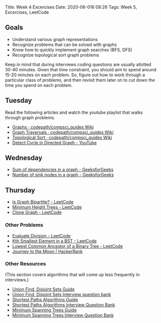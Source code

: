 Title: Week 4 Excercises
Date: 2020-06-016 08:26
Tags: Week 5, Excercises, LeetCode

## Goals

- Understand various graph representations
- Recognize problems that can be solved with graphs
- Know how to quickly implement graph searches (BFS, DFS)
- Recognize topological sort graph problems

Keep in mind that during interviews coding questions are usually allotted 30-40 minutes. Given that time constraint, you should aim to spend around 15-20 minutes on each problem. So, figure out how to work through a particular class of problems, and then revisit them later on to cut down the time you spend on each problem.

## Tuesday
Read the following articles and watch the youtube playlist that walks through graph problems.
* [Graphs · codepath/compsci_guides Wiki](https://github.com/codepath/compsci_guides/wiki/Graphs)
* [Graph Traversals · codepath/compsci_guides Wiki](https://github.com/codepath/compsci_guides/wiki/Graph-Traversals)
* [Topological Sort · codepath/compsci_guides Wiki](https://github.com/codepath/compsci_guides/wiki/Topological-Sort)
* [Detect Cycle in Directed Graph - YouTube](https://www.youtube.com/playlist?list=PL7zKQzeqjecKpXlM9hd_jA-9PZ6EZGzd0)

## Wednesday
* [Sum of dependencies in a graph - GeeksforGeeks](https://www.geeksforgeeks.org/sum-dependencies-graph/)
* [Number of sink nodes in a graph - GeeksforGeeks](https://www.geeksforgeeks.org/number-sink-nodes-graph/)

## Thursday
* [Is Graph Bipartite? - LeetCode](https://leetcode.com/problems/is-graph-bipartite/description/)
* [Minimum Height Trees - LeetCode](https://leetcode.com/problems/minimum-height-trees/description/)
* [Clone Graph - LeetCode](https://leetcode.com/problems/clone-graph/description/)

### Other Problems

* [Evaluate Division - LeetCode](https://leetcode.com/problems/evaluate-division/description/)
* [Kth Smallest Element in a BST - LeetCode](https://leetcode.com/problems/kth-smallest-element-in-a-bst/description/)
* [Lowest Common Ancestor of a Binary Tree - LeetCode](https://leetcode.com/problems/lowest-common-ancestor-of-a-binary-tree/description/)
* [Journey to the Moon | HackerRank](https://www.hackerrank.com/challenges/journey-to-the-moon/problem)

### Other Resources 
(This section covers algorithms that will come up less frequently in interviews.)
- [Union Find, Disjoint Sets Guide](https://www.hackerearth.com/practice/notes/disjoint-set-union-union-find/)
- [Union Find, Disjoint Sets Interview question bank](https://leetcode.com/tag/union-find/)
- [Shortest Paths Algorithms Guide](https://www.hackerearth.com/practice/algorithms/graphs/shortest-path-algorithms/tutorial/)
- [Shortest Paths Algorithms Interview Question Bank](https://www.hackerearth.com/practice/algorithms/graphs/shortest-path-algorithms/practice-problems/)
- [Minimum Spanning Trees Guide](https://www.hackerearth.com/practice/algorithms/graphs/minimum-spanning-tree/tutorial/)
- [Minimum Spanning Trees Interview Question Bank](https://www.hackerearth.com/practice/algorithms/graphs/minimum-spanning-tree/practice-problems/)

